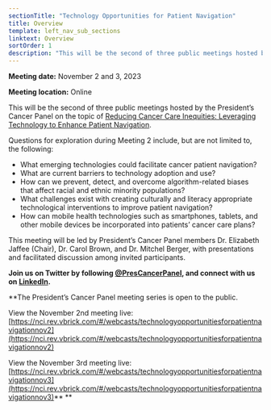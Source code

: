 ```yaml
---
sectionTitle: "Technology Opportunities for Patient Navigation"
title: Overview
template: left_nav_sub_sections
linktext: Overview
sortOrder: 1
description: "This will be the second of three public meetings hosted by the President’s Cancer Panel on the topic of Reducing Cancer Care Inequities: Leveraging Technology to Enhance Patient Navigation."
---
```


**Meeting date:** November 2 and 3, 2023

**Meeting location:** Online

This will be the second of three public meetings hosted by the President’s Cancer Panel on the topic of [Reducing Cancer Care Inequities: Leveraging Technology to Enhance Patient Navigation](/reports/2023/inequities/).

Questions for exploration during Meeting 2 include, but are not limited to, the following:

- What emerging technologies could facilitate cancer patient navigation?
- What are current barriers to technology adoption and use?
- How can we prevent, detect, and overcome algorithm-related biases that affect racial and ethnic minority populations?
- What challenges exist with creating culturally and literacy appropriate technological interventions to improve patient navigation?
- How can mobile health technologies such as smartphones, tablets, and other mobile devices be incorporated into patients’ cancer care plans?

This meeting will be led by President’s Cancer Panel members Dr. Elizabeth Jaffee (Chair), Dr. Carol Brown, and Dr. Mitchel Berger, with presentations and facilitated discussion among invited participants.

**Join us on Twitter by following [@PresCancerPanel](https://twitter.com/PresCancerPanel), and connect with us on [LinkedIn](https://www.linkedin.com/company/president's-cancer-panel/).**

**The President’s Cancer Panel meeting series is open to the public.

View the November 2nd meeting live: [https://nci.rev.vbrick.com/#/webcasts/technologyopportunitiesforpatientnavigationnov2](https://nci.rev.vbrick.com/#/webcasts/technologyopportunitiesforpatientnavigationnov2)

View the November 3rd meeting live: [https://nci.rev.vbrick.com/#/webcasts/technologyopportunitiesforpatientnavigationnov3](https://nci.rev.vbrick.com/#/webcasts/technologyopportunitiesforpatientnavigationnov3)**
**

